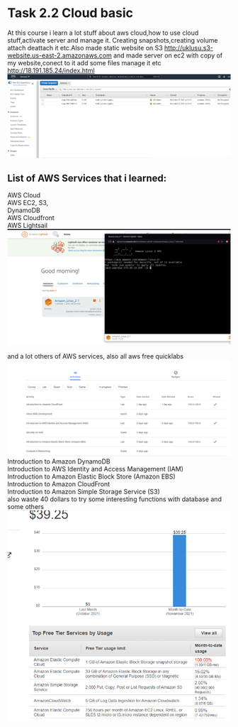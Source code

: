 # Task 2.2 Cloud basic

At this course i learn a lot stuff about aws cloud,how to use cloud stuff,activate server and manage it. Creating snapshots,creating volume attach deattach it etc.Also made static website on S3 http://uklusu.s3-website.us-east-2.amazonaws.com 
and made server on ec2 with copy of my website,conect to it add some files manage it etc
http://18.191.185.24/index.html
![test5](http://github.com/uklusu/DevOps_online_Lvov_2021Q4/blob/master/m2/task2.2/image/aws2.png?raw=true)

## List of AWS Services that i learned:
AWS Cloud   
AWS EC2, S3,   
DynamoDB   
AWS Cloudfront   
AWS Lightsail   
![test3](http://github.com/uklusu/DevOps_online_Lvov_2021Q4/blob/master/m2/task2.2/image/aws1.png?raw=true)

and a lot others of AWS services, also all aws free quicklabs   
![test2](http://github.com/uklusu/DevOps_online_Lvov_2021Q4/blob/master/m2/task2.2/image/disk5.png?raw=true)
Introduction to Amazon DynamoDB   
Introduction to AWS Identity and Access Management (IAM)   
Introduction to Amazon Elastic Block Store (Amazon EBS)   
Introduction to Amazon CloudFront   
Introduction to Amazon Simple Storage Service (S3)   
also waste 40 dollars to try some interesting functions with database and some others   
![test1](http://github.com/uklusu/DevOps_online_Lvov_2021Q4/blob/master/m2/task2.2/image/aws_6.png?raw=true)

